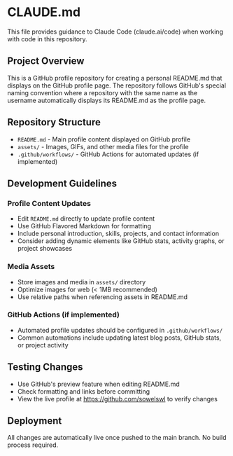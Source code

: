 # CLAUDE.md

This file provides guidance to Claude Code (claude.ai/code) when working with code in this repository.

## Project Overview
This is a GitHub profile repository for creating a personal README.md that displays on the GitHub profile page. The repository follows GitHub's special naming convention where a repository with the same name as the username automatically displays its README.md as the profile page.

## Repository Structure
- `README.md` - Main profile content displayed on GitHub profile
- `assets/` - Images, GIFs, and other media files for the profile
- `.github/workflows/` - GitHub Actions for automated updates (if implemented)

## Development Guidelines

### Profile Content Updates
- Edit `README.md` directly to update profile content
- Use GitHub Flavored Markdown for formatting
- Include personal introduction, skills, projects, and contact information
- Consider adding dynamic elements like GitHub stats, activity graphs, or project showcases

### Media Assets
- Store images and media in `assets/` directory
- Optimize images for web (< 1MB recommended)
- Use relative paths when referencing assets in README.md

### GitHub Actions (if implemented)
- Automated profile updates should be configured in `.github/workflows/`
- Common automations include updating latest blog posts, GitHub stats, or project activity

## Testing Changes
- Use GitHub's preview feature when editing README.md
- Check formatting and links before committing
- View the live profile at https://github.com/sowelswl to verify changes

## Deployment
All changes are automatically live once pushed to the main branch. No build process required.